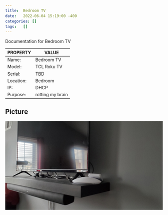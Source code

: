 ```yaml
---
title:  Bedroom TV
date:   2022-06-04 15:19:00 -400
categories: []
tags:   []
---
```


Documentation for Bedroom TV


| PROPERTY  | VALUE            |
| --------- | ---------------- |
| Name:     | Bedroom TV       |
| Model:    | TCL Roku TV      |
| Serial:   | TBD              |
| Location: | Bedroom          |
| IP:       | DHCP             |
| Purpose:  | rotting my brain |

## Picture

![bedroom TV picture](/assets/bedroom_AP_SW_TV.jpg)

